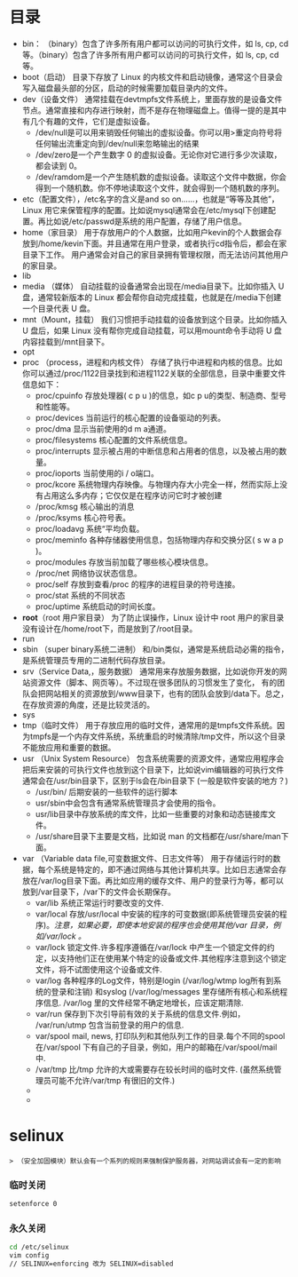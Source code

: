 # 目录
- bin： （binary）包含了许多所有用户都可以访问的可执行文件，如 ls, cp, cd 等。（binary）包含了许多所有用户都可以访问的可执行文件，如 ls, cp, cd 等。
- boot（启动） 目录下存放了 Linux 的内核文件和启动镜像，通常这个目录会写入磁盘最头部的分区，启动的时候需要加载目录内的文件。
- dev（设备文件） 通常挂载在devtmpfs文件系统上，里面存放的是设备文件节点。通常直接和内存进行映射，而不是存在物理磁盘上。值得一提的是其中有几个有趣的文件，它们是虚拟设备。
	- /dev/null是可以用来销毁任何输出的虚拟设备。你可以用>重定向符号将任何输出流重定向到/dev/null来忽略输出的结果
	- /dev/zero是一个产生数字 0 的虚拟设备。无论你对它进行多少次读取，都会读到 0。
	- /dev/ramdom是一个产生随机数的虚拟设备。读取这个文件中数据，你会得到一个随机数。你不停地读取这个文件，就会得到一个随机数的序列。
- etc（配置文件），/etc名字的含义是and so on……，也就是“等等及其他”，Linux 用它来保管程序的配置。比如说mysql通常会在/etc/mysql下创建配置。再比如说/etc/passwd是系统的用户配置，存储了用户信息。
- home（家目录） 用于存放用户的个人数据，比如用户kevin的个人数据会存放到/home/kevin下面。并且通常在用户登录，或者执行cd指令后，都会在家目录下工作。 用户通常会对自己的家目录拥有管理权限，而无法访问其他用户的家目录。
- lib
- media （媒体） 自动挂载的设备通常会出现在/media目录下。比如你插入 U 盘，通常较新版本的 Linux 都会帮你自动完成挂载，也就是在/media下创建一个目录代表 U 盘。
- mnt（Mount，挂载） 我们习惯把手动挂载的设备放到这个目录。比如你插入 U 盘后，如果 Linux 没有帮你完成自动挂载，可以用mount命令手动将 U 盘内容挂载到/mnt目录下。
- opt
- proc （process，进程和内核文件） 存储了执行中进程和内核的信息。比如你可以通过/proc/1122目录找到和进程1122关联的全部信息，目录中重要文件信息如下：
	- proc/cpuinfo 存放处理器( c p u )的信息，如c p u的类型、制造商、型号和性能等。
	- proc/devices 当前运行的核心配置的设备驱动的列表。
	- proc/dma 显示当前使用的d m a通道。
	- proc/filesystems 核心配置的文件系统信息。
	- proc/interrupts 显示被占用的中断信息和占用者的信息，以及被占用的数量。
	- proc/ioports 当前使用的i / o端口。
	- proc/kcore 系统物理内存映像。与物理内存大小完全一样，然而实际上没有占用这么多内存；它仅仅是在程序访问它时才被创建
	- /proc/kmsg 核心输出的消息
	- /proc/ksyms 核心符号表。
	- proc/loadavg 系统“平均负载。
	- proc/meminfo 各种存储器使用信息，包括物理内存和交换分区( s w a p )。
	- proc/modules 存放当前加载了哪些核心模块信息。
	- /proc/net 网络协议状态信息。
	- proc/self 存放到查看/proc 的程序的进程目录的符号连接。
	- proc/stat 系统的不同状态
	- proc/uptime 系统启动的时间长度。
- **root**（root 用户家目录） 为了防止误操作，Linux 设计中 root 用户的家目录没有设计在/home/root下，而是放到了/root目录。
- run 
- sbin （super binary系统二进制） 和/bin类似，通常是系统启动必需的指令，是系统管理员专用的二进制代码存放目录。
- srv（Service Data,，服务数据） 通常用来存放服务数据，比如说你开发的网站资源文件（脚本、网页等）。不过现在很多团队的习惯发生了变化， 有的团队会把网站相关的资源放到/www目录下，也有的团队会放到/data下。总之，在存放资源的角度，还是比较灵活的。
- sys
- tmp（临时文件） 用于存放应用的临时文件，通常用的是tmpfs文件系统。因为tmpfs是一个内存文件系统，系统重启的时候清除/tmp文件，所以这个目录不能放应用和重要的数据。
- usr （Unix System Resource） 包含系统需要的资源文件，通常应用程序会把后来安装的可执行文件也放到这个目录下，比如说vim编辑器的可执行文件通常会在/usr/bin目录下，区别于ls会在/bin目录下 (一般是软件安装的地方？)
	+ 	/usr/bin/ 后期安装的一些软件的运行脚本
	+ 	usr/sbin中会包含有通常系统管理员才会使用的指令。
	+ 	usr/lib目录中存放系统的库文件，比如一些重要的对象和动态链接库文件。
	+ 	/usr/share目录下主要是文档，比如说 man 的文档都在/usr/share/man下面。
- var  （Variable data file,可变数据文件、日志文件等） 用于存储运行时的数据，每个系统是特定的，即不通过网络与其他计算机共享。比如日志通常会存放在/var/log目录下面。再比如应用的缓存文件、用户的登录行为等，都可以放到/var目录下，/var下的文件会长期保存。
	*  var/lib 系统正常运行时要改变的文件.
	*  var/local 存放/usr/local 中安装的程序的可变数据(即系统管理员安装的程序)。*注意，如果必要，即使本地安装的程序也会使用其他/var 目录，例如/var/lock 。*
	*  var/lock 锁定文件.许多程序遵循在/var/lock 中产生一个锁定文件的约定，以支持他们正在使用某个特定的设备或文件.其他程序注意到这个锁定文件，将不试图使用这个设备或文件.
	*  var/log 各种程序的Log文件，特别是login (/var/log/wtmp log所有到系统的登录和注销) 和syslog (/var/log/messages 里存储所有核心和系统程序信息. /var/log 里的文件经常不确定地增长，应该定期清除.
	*  var/run 保存到下次引导前有效的关于系统的信息文件.例如， /var/run/utmp 包含当前登录的用户的信息.
	*  var/spool mail, news, 打印队列和其他队列工作的目录.每个不同的spool在/var/spool 下有自己的子目录，例如，用户的邮箱在/var/spool/mail 中.
	*  /var/tmp 比/tmp 允许的大或需要存在较长时间的临时文件. (虽然系统管理员可能不允许/var/tmp 有很旧的文件.)
	*  
	*  
# selinux
	> （安全加固模块）默认会有一个系列的规则来强制保护服务器，对网站调试会有一定的影响
### 临时关闭
```bash
setenforce 0
```
### 永久关闭
```bash
cd /etc/selinux
vim config
// SELINUX=enforcing 改为 SELINUX=disabled
```